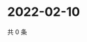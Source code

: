 # 2022-02-10

共 0 条

<!-- BEGIN WEIBO -->
<!-- 最后更新时间 Thu Feb 10 2022 18:15:29 GMT+0800 (China Standard Time) -->

<!-- END WEIBO -->
